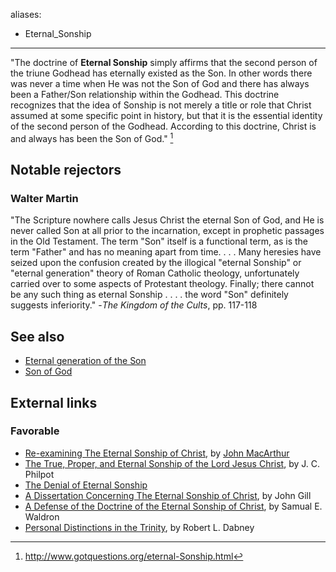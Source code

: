 aliases:
- Eternal_Sonship
---
"The doctrine of **Eternal Sonship** simply affirms that the second
person of the triune Godhead has eternally existed as the Son. In
other words there was never a time when He was not the Son of God
and there has always been a Father/Son relationship within the
Godhead. This doctrine recognizes that the idea of Sonship is not
merely a title or role that Christ assumed at some specific point
in history, but that it is the essential identity of the second
person of the Godhead. According to this doctrine, Christ is and
always has been the Son of God." [^1]

## Notable rejectors

### Walter Martin

"The Scripture nowhere calls Jesus Christ the eternal Son of God,
and He is never called Son at all prior to the incarnation, except
in prophetic passages in the Old Testament. The term "Son" itself
is a functional term, as is the term "Father" and has no meaning
apart from time. . . . Many heresies have seized upon the confusion
created by the illogical "eternal Sonship" or "eternal generation"
theory of Roman Catholic theology, unfortunately carried over to
some aspects of Protestant theology. Finally; there cannot be any
such thing as eternal Sonship . . . . the word "Son" definitely
suggests inferiority." -*The Kingdom of the Cults*, pp. 117-118

## See also

-   [Eternal generation of the Son](Eternal_generation_of_the_Son "Eternal generation of the Son")
-   [Son of God](Son_of_God "Son of God")

## External links

### Favorable

-   [Re-examining The Eternal Sonship of Christ](http://www.gty.org.uk/articles/sonship2A.htm),
    by [John MacArthur](John_MacArthur "John MacArthur")
-   [The True, Proper, and Eternal Sonship of the Lord Jesus Christ](http://www.the-highway.com/Sonship_Contents.html),
    by J. C. Philpot
-   [The Denial of Eternal Sonship](http://www.middletownbiblechurch.org/sonship/sonsh05.htm)
-   [A Dissertation Concerning The Eternal Sonship of Christ](http://www.pbministries.org/books/gill/Sermons&Tracts/sermon_17.htm),
    by John Gill
-   [A Defense of the Doctrine of the Eternal Sonship of Christ](http://articles.christiansunite.com/article3128.shtml),
    by Samual E. Waldron
-   [Personal Distinctions in the Trinity](http://www.pbministries.org/R.%20L.%20Dabney/Systematic%20Theology/chapter16.htm),
    by Robert L. Dabney

[^1]: http://www.gotquestions.org/eternal-Sonship.html